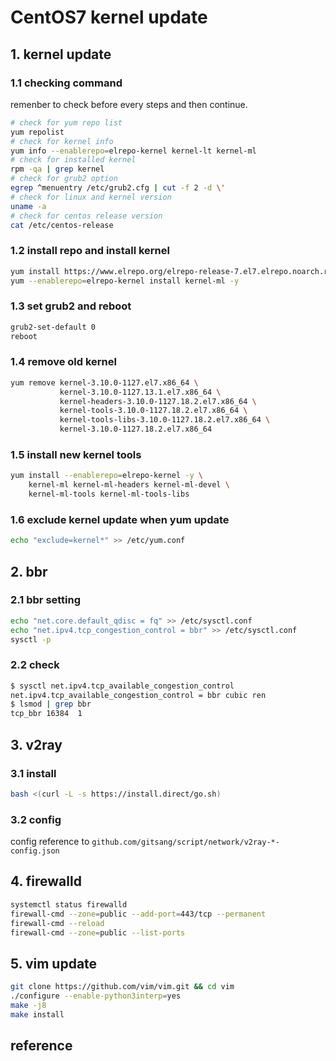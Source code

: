 # CentOS7 kernel update

## 1. kernel update

### 1.1 checking command

remenber to check before every steps and then continue.

```sh
# check for yum repo list
yum repolist
# check for kernel info
yum info --enablerepo=elrepo-kernel kernel-lt kernel-ml
# check for installed kernel
rpm -qa | grep kernel
# check for grub2 option
egrep ^menuentry /etc/grub2.cfg | cut -f 2 -d \'
# check for linux and kernel version
uname -a
# check for centos release version
cat /etc/centos-release
```

### 1.2 install repo and install kernel

```sh
yum install https://www.elrepo.org/elrepo-release-7.el7.elrepo.noarch.rpm
yum --enablerepo=elrepo-kernel install kernel-ml -y
```

### 1.3 set grub2 and reboot

```sh
grub2-set-default 0
reboot
```

### 1.4 remove old kernel

```sh
yum remove kernel-3.10.0-1127.el7.x86_64 \
           kernel-3.10.0-1127.13.1.el7.x86_64 \
           kernel-headers-3.10.0-1127.18.2.el7.x86_64 \
           kernel-tools-3.10.0-1127.18.2.el7.x86_64 \
           kernel-tools-libs-3.10.0-1127.18.2.el7.x86_64 \
           kernel-3.10.0-1127.18.2.el7.x86_64
```

### 1.5 install new kernel tools

```sh
yum install --enablerepo=elrepo-kernel -y \
    kernel-ml kernel-ml-headers kernel-ml-devel \
    kernel-ml-tools kernel-ml-tools-libs
```

### 1.6 exclude kernel update when yum update

```sh
echo "exclude=kernel*" >> /etc/yum.conf
```

## 2. bbr

### 2.1 bbr setting

```sh
echo "net.core.default_qdisc = fq" >> /etc/sysctl.conf
echo "net.ipv4.tcp_congestion_control = bbr" >> /etc/sysctl.conf
sysctl -p
```

### 2.2 check

```bash
$ sysctl net.ipv4.tcp_available_congestion_control
net.ipv4.tcp_available_congestion_control = bbr cubic ren
$ lsmod | grep bbr
tcp_bbr 16384  1
```

## 3. v2ray

### 3.1 install

```sh
bash <(curl -L -s https://install.direct/go.sh)
```

### 3.2 config

config reference to `github.com/gitsang/script/network/v2ray-*-config.json`

## 4. firewalld

```sh
systemctl status firewalld
firewall-cmd --zone=public --add-port=443/tcp --permanent
firewall-cmd --reload
firewall-cmd --zone=public --list-ports
```

## 5. vim update

```sh
git clone https://github.com/vim/vim.git && cd vim
./configure --enable-python3interp=yes
make -j8
make install
```

## reference

[^1]: [V2Ray完全使用教程](https://yuan.ga/v2ray-complete-tutorial/)

[^2]: [在 v2ray 中同时开启 socks 和 http 代理](https://iitii.github.io/2020/02/04/1/#routing-%e4%b8%8b-rule-%e7%9a%84-ip-%e6%88%96%e5%9f%9f%e5%90%8d%e4%b9%a6%e5%86%99%e8%a7%84%e8%8c%83)

[^3]: [开启v2ray代理服务器详细使用教程](https://www.rultr.com/tutorials/proxy/2268.html)

[^4]: [Project V](https://v2ray.com/)

[^5]: [V2Ray客户端配置指南](https://blog.seanchao.xyz/2018/08/v2ray-guide)

[^6]: [v2ray完全配置指南](https://ailitonia.com/archives/v2ray%E5%AE%8C%E5%85%A8%E9%85%8D%E7%BD%AE%E6%8C%87%E5%8D%97/#routing)

[^7]: [CentOS7内核升级、降级、指定内核版本，查看内核信息教程](https://sleele.com/2019/04/29/kernel/)
